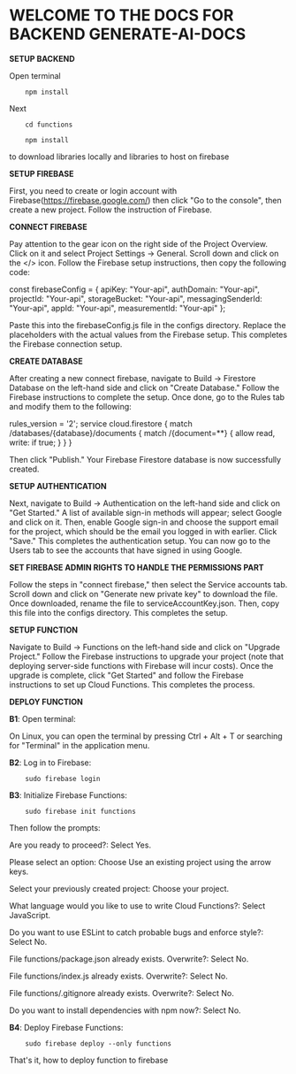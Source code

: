 # **WELCOME TO THE DOCS FOR BACKEND GENERATE-AI-DOCS** 

**SETUP BACKEND**     

Open terminal

        npm install      

Next 

        cd functions

        npm install

to download libraries locally and libraries to host on firebase

**SETUP FIREBASE**      

First, you need to create or login account with Firebase(https://firebase.google.com/) then click "Go to the console", then create a new project. Follow the instruction of Firebase.      

**CONNECT FIREBASE**         

Pay attention to the gear icon on the right side of the Project Overview. Click on it and select Project Settings -> General. Scroll down and click on the </> icon. Follow the Firebase setup instructions, then copy the following code:      

const firebaseConfig = {
  apiKey: "Your-api",
  authDomain: "Your-api",
  projectId: "Your-api",
  storageBucket: "Your-api",
  messagingSenderId: "Your-api",
  appId: "Your-api",
  measurementId: "Your-api"
};     

Paste this into the firebaseConfig.js file in the configs directory. Replace the placeholders with the actual values from the Firebase setup. This completes the Firebase connection setup.    

**CREATE DATABASE**    

After creating a new connect firebase, navigate to Build -> Firestore Database on the left-hand side and click on "Create Database." Follow the Firebase instructions to complete the setup. Once done, go to the Rules tab and modify them to the following:     

rules_version = '2';
service cloud.firestore {
  match /databases/{database}/documents {
    match /{document=**} {
      allow read, write: if true; 
    }
  }
}     

Then click "Publish." Your Firebase Firestore database is now successfully created.     

**SETUP AUTHENTICATION**     

Next, navigate to Build -> Authentication on the left-hand side and click on "Get Started." A list of available sign-in methods will appear; select Google and click on it. Then, enable Google sign-in and choose the support email for the project, which should be the email you logged in with earlier. Click "Save." This completes the authentication setup. You can now go to the Users tab to see the accounts that have signed in using Google.    

**SET FIREBASE ADMIN RIGHTS TO HANDLE THE PERMISSIONS PART**     

Follow the steps in "connect firebase," then select the Service accounts tab. Scroll down and click on "Generate new private key" to download the file. Once downloaded, rename the file to serviceAccountKey.json. Then, copy this file into the configs directory. This completes the setup.      

**SETUP FUNCTION**       

Navigate to Build -> Functions on the left-hand side and click on "Upgrade Project." Follow the Firebase instructions to upgrade your project (note that deploying server-side functions with Firebase will incur costs). Once the upgrade is complete, click "Get Started" and follow the Firebase instructions to set up Cloud Functions. This completes the process.  

**DEPLOY FUNCTION** 

**B1**: Open terminal:

On Linux, you can open the terminal by pressing Ctrl + Alt + T or searching for "Terminal" in the application menu.

**B2**: Log in to Firebase:

        sudo firebase login

**B3**: Initialize Firebase Functions:

        sudo firebase init functions

Then follow the prompts:

Are you ready to proceed?: Select Yes.

Please select an option: Choose Use an existing project using the arrow keys.

Select your previously created project: Choose your project.

What language would you like to use to write Cloud Functions?: Select JavaScript.

Do you want to use ESLint to catch probable bugs and enforce style?: Select No.

File functions/package.json already exists. Overwrite?: Select No.

File functions/index.js already exists. Overwrite?: Select No.

File functions/.gitignore already exists. Overwrite?: Select No.

Do you want to install dependencies with npm now?: Select No.

**B4**: Deploy Firebase Functions:

        sudo firebase deploy --only functions

That's it, how to deploy function to firebase
